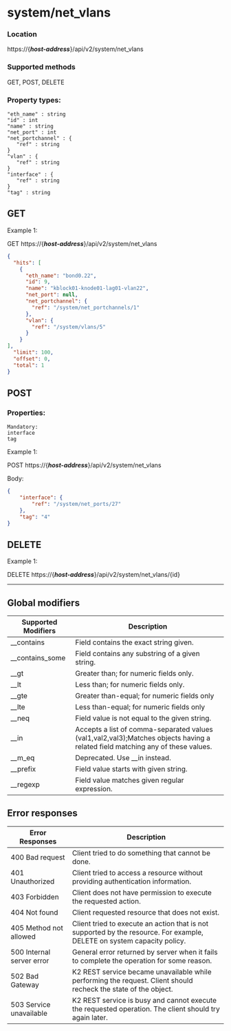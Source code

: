 # system/net_vlans

### Location
https://{***host-address***}/api/v2/system/net_vlans

### Supported methods
GET, POST, DELETE


### Property types:
 ```text
"eth_name" : string
"id" : int
"name" : string
"net_port" : int
"net_portchannel" : {
    "ref" : string
}
"vlan" : {
    "ref" : string
}
"interface" : {
    "ref" : string
}
"tag" : string
 ```

## GET

Example 1:

GET https://{***host-address***}/api/v2/system/net_vlans
```json
{
  "hits": [
    {
      "eth_name": "bond0.22",
      "id": 9,
      "name": "kblock01-knode01-lag01-vlan22",
      "net_port": null,
      "net_portchannel": {
        "ref": "/system/net_portchannels/1"
      },
      "vlan": {
        "ref": "/system/vlans/5"
      }
    }
],
  "limit": 100,
  "offset": 0,
  "total": 1
}
```

## POST

### Properties:
 ```text
Mandatory: 
interface
tag
 ```

Example 1:

POST https://{***host-address***}/api/v2/system/net_vlans

Body:
```json
{
    "interface": {
        "ref": "/system/net_ports/27"
    }, 
    "tag": "4"
}
```

## DELETE

Example 1:

DELETE https://{***host-address***}/api/v2/system/net_vlans/{id}


---

## Global modifiers
| Supported Modifiers	| Description|
|-----------------------|------------|
|__contains	|Field contains the exact string given.|
|__contains_some	|Field contains any substring of a given string.|
|__gt	|Greater than; for numeric fields only.|
|__lt	|Less than; for numeric fields only.|
|__gte	|Greater than-equal; for numeric fields only|
|__lte	|Less than-equal; for numeric fields only|
|__neq	|Field value is not equal to the given string.|
|__in	|Accepts a list of comma-separated values (val1,val2,val3);Matches objects having a related field matching any of these values.|
|__m_eq	|Deprecated. Use __in instead.|
|__prefix	|Field value starts with given string.|
|__regexp	|Field value matches given regular expression.|

## Error responses

| Error Responses	| Description |
|-------------------|-------------|
|400 Bad request	|Client tried to do something that cannot be done.
|401 Unauthorized	|Client tried to access a resource without providing authentication information.
|403 Forbidden	|Client does not have permission to execute the requested action.
|404 Not found	|Client requested resource that does not exist.
|405 Method not allowed	|Client tried to execute an action that is not supported by the resource. For example, DELETE on system capacity policy.
|500 Internal server error	|General error returned by server when it fails to complete the operation for some reason.
|502 Bad Gateway	|K2 REST service became unavailable while performing the request. Client should recheck the state of the object.
|503 Service unavailable	|K2 REST service is busy and cannot execute the requested operation. The client should try again later.
